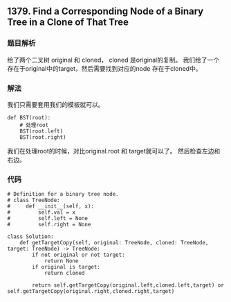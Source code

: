 ## 1379. Find a Corresponding Node of a Binary Tree in a Clone of That Tree

### 题目解析
给了两个二叉树 original 和 cloned， cloned 是original的复制。 我们给了一个存在于original中的target，然后需要找到对应的node 存在于cloned中。


### 解法
我们只需要套用我们的模板就可以。

```
def BST(root):
    # 处理root
    BST(root.left)
    BST(root.right)
```
我们在处理root的时候，对比original.root 和 target就可以了。 然后检查左边和右边。

### 代码

```
# Definition for a binary tree node.
# class TreeNode:
#     def __init__(self, x):
#         self.val = x
#         self.left = None
#         self.right = None

class Solution:
    def getTargetCopy(self, original: TreeNode, cloned: TreeNode, target: TreeNode) -> TreeNode:
        if not original or not target:
            return None
        if original is target:
            return cloned
        
        return self.getTargetCopy(original.left,cloned.left,target) or self.getTargetCopy(original.right,cloned.right,target)      
```            
